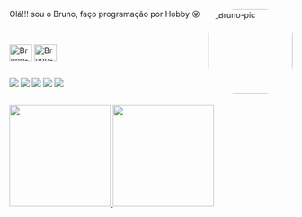 Olá!!! sou o Bruno, faço programação por Hobby 😜
   <img align="right" alt="Bruno-pic" height="150" style="border-radius:50px;" src="">
##
   <div style="display: inline_block"><br>
    <img align="center" alt="Bruno-Arduino" height="30" width="40" src="https://cdn.jsdelivr.net/gh/devicons/devicon/icons/arduino/arduino-original-wordmark.svg">
    <img align="center" alt="Bruno-Raspberry" height="30" width="40" src="https://cdn.jsdelivr.net/gh/devicons/devicon/icons/raspberrypi/raspberrypi-original.svg">
   </div>

##
<div> 
   <a href="https://www.instagram.com/brunoramos_27/" target="_blank"><img src="https://img.shields.io/badge/-Instagram-%23E4405F?style=for-the-badge&logo=instagram&logoColor=white" target="_blank"></a>
   <a href="https://www.playstation.com" target="_blank"><img src="https://img.shields.io/badge/PlayStation-003791?style=for-the-badge&logo=playstation&logoColor=white" target="_blank"></a> 
   <a href="https://discord.gg/" target="_blank"><img src="https://img.shields.io/badge/Discord-7289DA?style=for-the-badge&logo=discord&logoColor=white" target="_blank"></a> 
   <a href = "mailto:brunoramos_27@hotmail.com"><img src="https://img.shields.io/badge/Microsoft_Outlook-0078D4?style=for-the-badge&logo=microsoft-outlook&logoColor=white" target="_blank"></a>
   <a href="https://www.linkedin.com" target="_blank"><img src="https://img.shields.io/badge/-LinkedIn-%230077B5?style=for-the-badge&logo=linkedin&logoColor=white" target="_blank"></a> 
</div>

##
<div>
  <a href="https://github.com/brunoramos27">
  <img height="180em" src="https://github-readme-stats.vercel.app/api?username=brunoramos27&show_icons=true&theme=dark&include_all_commits=true&count_private=true"/>
  <img height="180em" src="https://github-readme-stats.vercel.app/api/top-langs/?username=brunoramos27&layout=compact&langs_count=7&theme=dark"/>
</div>
  
##
 
